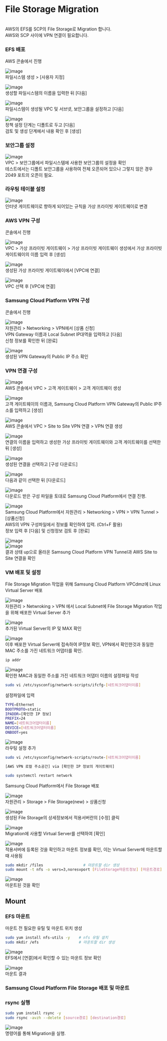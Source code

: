 
<h1>File Storage Migration</h1>
</br>
AWS의 EFS를 SCP의 File Storage로 Migration 합니다.</br>
AWS와 SCP 사이에 VPN 연결이 필요합니다.

<h3>EFS 배포</h3>
AWS 콘솔에서 진행</br>

![image](https://github.com/scp-cloudacademy/ce-advanced/assets/147478897/5425e115-6b07-424a-8516-179dd4e12387)<br>
파일시스템 생성 > [사용자 지정]

![image](https://github.com/scp-cloudacademy/ce-advanced/assets/147478897/e0d64ea6-cbda-4726-8fb5-23db7eb861ff)<br>
생성할 파일시스템의 이름을 입력한 뒤 [다음]

![image](https://github.com/scp-cloudacademy/ce-advanced/assets/147478897/6edc9b5d-7d67-4cc0-958d-5289ce89fa58)<br>
파일시스템이 생성될 VPC 및 서브넷, 보안그룹을 설정하고 [다음]

![image](https://github.com/scp-cloudacademy/ce-advanced/assets/147478897/649e7f58-83d8-49bc-872d-2f991f6f54c9)<br>
정책 설정 단계는 디폴트로 두고 [다음]<br>
검토 및 생성 단계에서 내용 확인 후 [생성]

<h3>보안그룹 설정</h3>

![image](https://github.com/scp-cloudacademy/ce-advanced/assets/147478897/9750cbe7-a4f6-4f49-a778-ec9551fa4c40)<br>
VPC > 보안그룹에서 파일시스템에 사용한 보안그룹의 설정을 확인<br>
테스트에서는 디폴트 보안그룹을 사용하여 전체 오픈되어 있으나 그렇지 않은 경우 2049 포트의 오픈이 필요.

<h3>라우팅 테이블 설정</h3>

![image](https://github.com/scp-cloudacademy/ce-advanced/assets/147478897/e5eeda49-f9b0-4a6e-a163-af450564b927)<br>
인터넷 게이트웨이로 향하게 되어있는 규칙을 가상 프라이빗 게이트웨이로 변경

<h3>AWS VPN 구성</h3>
콘솔에서 진행</br>

![image](https://github.com/scp-cloudacademy/ce-advanced/assets/147478897/008f09b3-b856-4d08-80db-ba806cd99953)<br>
VPC > 가상 프라이빗 게이트웨이 > 가상 프라이빗 게이트웨이 생성에서 가상 프라이빗 게이트웨이의 이름 입력 후 [생성]

![image](https://github.com/scp-cloudacademy/ce-advanced/assets/147478897/f193741b-8d0b-49fd-bff3-cec17bdb3606)<br>
생성된 가상 프라이빗 게이트웨이에서 [VPC에 연결]

![image](https://github.com/scp-cloudacademy/ce-advanced/assets/147478897/5344cfd8-f39d-4261-86a3-c0b67bde26b5)<br>
VPC 선택 후 [VPC에 연결]

<h3>Samsung Cloud Platform VPN 구성</h3>
콘솔에서 진행</br>

![image](https://github.com/scp-cloudacademy/ce-advanced/assets/147478897/dbb976e5-1383-4321-a85b-1493020aa371)<br>
자원관리 > Networking > VPN에서 [상품 신청]<br>
VPN Gateway 이름과 Local Subnet IP대역을 입력하고 [다음]<br>
신청 정보를 확인한 뒤 [완료]

![image](https://github.com/scp-cloudacademy/ce-advanced/assets/147478897/71826a6a-566b-428f-9010-f46efdc03d24)<br>
생성된 VPN Gateway의 Public IP 주소 확인

<h3>VPN 연결 구성</h3>

![image](https://github.com/scp-cloudacademy/ce-advanced/assets/147478897/aa27cde6-463e-4275-a228-f28741f636bb)<br>
AWS 콘솔에서 VPC > 고객 게이트웨이 > 고객 게이트웨이 생성

![image](https://github.com/scp-cloudacademy/ce-advanced/assets/147478897/10cbeac4-b3b1-45c8-86e7-93a7b553bf95)<br>
고객 게이트웨이의 이름과, Samsung Cloud Platform VPN Gateway의 Public IP주소를 입력하고 [생성]

![image](https://github.com/scp-cloudacademy/ce-advanced/assets/147478897/1430d27b-bcb2-472d-8cfa-133e6c8cd82d)<br>
AWS 콘솔에서 VPC > Site to Site VPN 연결 > VPN 연결 생성

![image](https://github.com/scp-cloudacademy/ce-advanced/assets/147478897/ff50ae2a-b0e7-43a6-9c66-71d04e8cfc4b)<br>
연결의 이름을 입력하고 생성한 가상 프라이빗 게이트웨이와 고객 게이트웨이를 선택한 뒤 [생성]

![image](https://github.com/scp-cloudacademy/ce-advanced/assets/147478897/50b976cf-cc1d-470b-aa58-c7dfaf7fbc5d)<br>
생성된 연결을 선택하고 [구성 다운로드]

![image](https://github.com/scp-cloudacademy/ce-advanced/assets/147478897/4bdec799-519b-44e4-8f4d-07a01f84729e)<br>
다음과 같이 선택한 뒤 [다운로드]

![image](https://github.com/scp-cloudacademy/ce-advanced/assets/147478897/b8c2a064-5ed1-4059-8be2-3a1d68b35c33)<br>
다운로드 받은 구성 파일을 토대로 Samsung Cloud Platform에서 연결 진행.

![image](https://github.com/scp-cloudacademy/ce-advanced/assets/147478897/833cfde5-37a7-41c0-a0bc-8a99bed795a9)<br>
Samsung Cloud Platform에서 자원관리 > Networking > VPN > VPN Tunnel > [상품신청]<br>
AWS의 VPN 구성파일에서 정보를 확인하여 입력. (Ctrl+F 활용)<br>
정보 입력 후 [다음] 및 신청정보 검토 후 [완료]

![image](https://github.com/scp-cloudacademy/ce-advanced/assets/147478897/ba0c5f8e-5762-4983-b5a3-5033c1d1ba0a)<br>
![image](https://github.com/scp-cloudacademy/ce-advanced/assets/147478897/3a7091a4-a6a4-4fef-b532-85749630c756)<br>
결과 상태 up으로 올라온 Samsung Cloud Platform VPN Tunnel과 AWS Site to Site 연결을 확인


<h3>VM 배포 및 설정</h3>

File Storage Migration 작업을 위해 Samsung Cloud Platform VPCdmz에 Linux Virtual Server 배포

![image](https://github.com/scp-cloudacademy/ce-advanced/assets/147478897/c5f092fd-d6f1-45a7-8809-fbc25af07bfd)<br>
자원관리 > Netwroking > VPN 에서 Local Subnet에 File Storage Migration 작업을 위해 배포한 Virtual Server 추가

![image](https://github.com/scp-cloudacademy/ce-advanced/assets/147478897/9b9b6df9-241a-4711-b7dd-12a7cb48822a)<br>
추가된 Virtual Server의 IP 및 MAX 확인<br>

![image](https://github.com/scp-cloudacademy/ce-advanced/assets/147478897/9294a0b1-8708-4e06-a8b9-ac89895f8764)<br>
이후 배포한 Virtual Server에 접속하여 IP정보 확인, VPN에서 확인한것과 동일한 MAC 주소를 가진 네트워크 어댑터를 확인.

```bash
ip addr
```

![image](https://github.com/scp-cloudacademy/ce-advanced/assets/147478897/f3ad567c-e0a9-4511-b7ac-06f3e8330999)<br>
확인한 MAC과 동일한 주소를 가진 네트워크 어댑터 이름의 설정파일 작성

```bash
sudo vi /etc/sysconfig/network-scripts/ifcfg-[네트워크어댑터이름]
```
설정파일에 입력

```bash
TYPE=Ethernet
BOOTPROTO=static
IPADDR=[확인한 IP 정보]
PREFIX=24
NAME=[네트워크어댑터이름]
DEVICE=[네트워크어댑터이름]
ONBOOT=yes
```

![image](https://github.com/scp-cloudacademy/ce-advanced/assets/147478897/377d1038-2a4b-4c06-bf4e-b0d86f14b952)<br>
라우팅 설정 추가

```bash
sudo vi /etc/sysconfig/network-scripts/route-[네트워크어댑터이름]
```

```bash
[AWS VPN 로컬 주소공간] via [확인한 IP 정보의 게이트웨이]
```

```bash
sudo systemctl restart network
```
Samsung Cloud Platform에서 File Storage 배포

![image](https://github.com/scp-cloudacademy/ce-advanced/assets/147478897/253444b7-80bb-4c8b-96ec-c2e566977984)<br>
자원관리 > Storage > File Storage(new) > 상품신청<br>

![image](https://github.com/scp-cloudacademy/ce-advanced/assets/147478897/7c35e1e7-2c3c-4f6e-8783-7846e5fd3347)<br>
생성된 File Storage의 상세정보에서 적용서버란의 [수정] 클릭

![image](https://github.com/scp-cloudacademy/ce-advanced/assets/147478897/9f4e7f41-1168-4102-b218-239ae7121fbf)<br>
Migration에 사용할 Virtual Server를 선택하여 [확인]

![image](https://github.com/scp-cloudacademy/ce-advanced/assets/147478897/835f5984-b56b-4ce3-a5fb-e35db4a73901)<br>
적용서버에 등록된 것을 확인하고 마운트 정보를 확인, 이는 Virtual Server에 마운트할때 사용됨

```bash
sudo mkdir /files                  # 마운트할 dir 생성
sudo mount -t nfs -o vers=3,noresvport [FileStorage마운트정보] [마운트경로]
```
![image](https://github.com/scp-cloudacademy/ce-advanced/assets/147478897/3288c3f5-24aa-4d2b-8529-3d5765bf3170)<br>
마운트된 것을 확인

<h2>Mount</h2>
<h3>EFS 마운트</h3>

마운트 전 필요한 유틸 및 마운트 위치 생성

```bash
sudo yum install nfs-utils -y    # nfs 유틸 설치
sudo mkdir /efs                  # 마운트할 dir 생성
```

![image](https://github.com/scp-cloudacademy/ce-advanced/assets/147478897/45db65fc-647d-4048-9007-ab0b98c8e707)<br>
EFS에서 [연결]에서 확인할 수 있는 마운트 정보 확인

![image](https://github.com/scp-cloudacademy/ce-advanced/assets/147478897/375b56fe-1087-45ef-9235-ff90e140bd74)<br>
마운트 결과

<h3>Samsung Cloud Platform File Storage 배포 및 마운트</h3>


<h3>rsync 실행</h3>

```bash
sudo yum install rsync -y
sudo rsync -avzh --delete [source경로] [destination경로]
```
![image](https://github.com/scp-cloudacademy/ce-advanced/assets/147478897/dacbd225-87ba-4a0d-b0e0-c34c2adfa16c)<br>
명령어를 통해 Migration을 실행.
